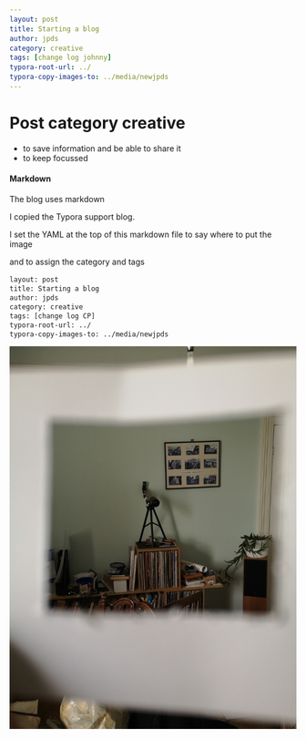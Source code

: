 ```yaml
---
layout: post
title: Starting a blog
author: jpds
category: creative
tags: [change log johnny]
typora-root-url: ../
typora-copy-images-to: ../media/newjpds
---
```


# Post category creative

- to save information and be able to share it
- to keep focussed

#### Markdown

The blog uses markdown 

I copied the Typora support blog.

I set the YAML at the top of this markdown file to say where to put the image

and to assign the category and tags

```
layout: post
title: Starting a blog
author: jpds
category: creative
tags: [change log CP]
typora-root-url: ../
typora-copy-images-to: ../media/newjpds
```



![](/media/newjpds/IMG_20200915_135523.jpg)